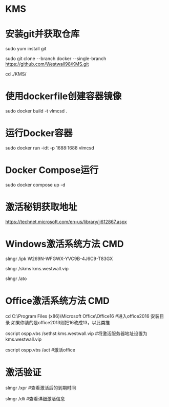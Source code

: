# KMS

# 安装git并获取仓库

sudo yum install git

sudo git clone --branch docker --single-branch https://github.com/Westwall98/KMS.git

cd ./KMS/

# 使用dockerfile创建容器镜像

sudo docker build -t vlmcsd .

# 运行Docker容器

sudo docker run -idt -p 1688:1688 vlmcsd

# Docker Compose运行

sudo docker compose up -d

# 激活秘钥获取地址

https://technet.microsoft.com/en-us/library/jj612867.aspx

# Windows激活系统方法 CMD

slmgr /ipk W269N-WFGWX-YVC9B-4J6C9-T83GX

slmgr /skms kms.westwall.vip

slmgr /ato

# Office激活系统方法 CMD

cd C:\Program Files (x86)\Microsoft Office\Office16         #进入office2016 安装目录  如果你装的是office2013则把16改成13，以此类推

cscript ospp.vbs /sethst:kms.westwall.vip                   #将激活服务器地址设置为 kms.westwall.vip

cscript ospp.vbs /act                                       #激活office

# 激活验证

slmgr /xpr                                                  #查看激活后的到期时间

slmgr /dli                                                  #查看详细激活信息
